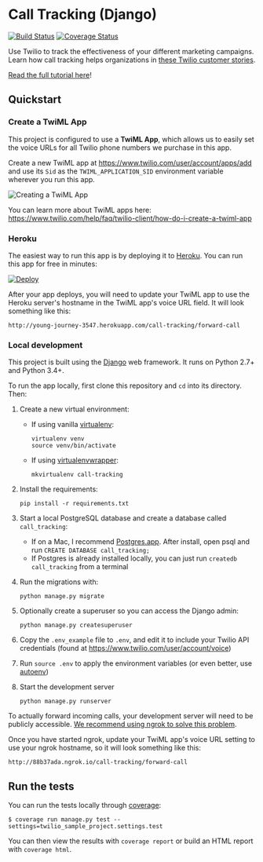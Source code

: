 # Call Tracking (Django)

[![Build Status](https://travis-ci.org/TwilioDevEd/call-tracking-django.svg?branch=master)](https://travis-ci.org/TwilioDevEd/call-tracking-django)
[![Coverage Status](https://coveralls.io/repos/TwilioDevEd/call-tracking-django/badge.svg?branch=master&service=github)](https://coveralls.io/github/TwilioDevEd/call-tracking-django?branch=master)

Use Twilio to track the effectiveness of your different marketing campaigns. Learn how call tracking helps organizations in [these Twilio customer stories](https://www.twilio.com/use-cases/call-tracking).

[Read the full tutorial here](https://www.twilio.com/docs/tutorials/walkthrough/call-tracking/python/django)!

## Quickstart

### Create a TwiML App

This project is configured to use a **TwiML App**, which allows us to easily set the voice URLs for all Twilio phone numbers we purchase in this app.

Create a new TwiML app at https://www.twilio.com/user/account/apps/add and use its `Sid` as the `TWIML_APPLICATION_SID` environment variable wherever you run this app.

![Creating a TwiML App](http://howtodocs.s3.amazonaws.com/call-tracking-twiml-app.gif)

You can learn more about TwiML apps here: https://www.twilio.com/help/faq/twilio-client/how-do-i-create-a-twiml-app

### Heroku

The easiest way to run this app is by deploying it to [Heroku](https://www.heroku.com/). You can run this app for free in minutes:

[![Deploy](https://www.herokucdn.com/deploy/button.png)](https://heroku.com/deploy?template=https://github.com/TwilioDevEd/call-tracking-django)

After your app deploys, you will need to update your TwiML app to use the Heroku server's hostname in the TwiML app's voice URL field. It will look something like this:

```
http://young-journey-3547.herokuapp.com/call-tracking/forward-call
```

### Local development

This project is built using the [Django](https://www.djangoproject.com/) web framework. It runs on Python 2.7+ and Python 3.4+.

To run the app locally, first clone this repository and `cd` into its directory. Then:

1. Create a new virtual environment:
    - If using vanilla [virtualenv](https://virtualenv.pypa.io/en/latest/):

        ```
        virtualenv venv
        source venv/bin/activate
        ```

    - If using [virtualenvwrapper](https://virtualenvwrapper.readthedocs.org/en/latest/):

        ```
        mkvirtualenv call-tracking
        ```

1. Install the requirements:

    ```
    pip install -r requirements.txt
    ```

1. Start a local PostgreSQL database and create a database called `call_tracking`:
    - If on a Mac, I recommend [Postgres.app](http://postgresapp.com/). After install, open psql and run `CREATE DATABASE call_tracking;`
    - If Postgres is already installed locally, you can just run `createdb call_tracking` from a terminal

1. Run the migrations with:

    ```
    python manage.py migrate
    ```

1. Optionally create a superuser so you can access the Django admin:

    ```
    python manage.py createsuperuser
    ```

1. Copy the `.env_example` file to `.env`, and edit it to include your Twilio API credentials (found at https://www.twilio.com/user/account/voice)
1. Run `source .env` to apply the environment variables (or even better, use [autoenv](https://github.com/kennethreitz/autoenv))
1. Start the development server

    ```
    python manage.py runserver
    ```

To actually forward incoming calls, your development server will need to be publicly accessible. [We recommend using ngrok to solve this problem](https://www.twilio.com/blog/2013/10/test-your-webhooks-locally-with-ngrok.html).

Once you have started ngrok, update your TwiML app's voice URL setting to use your ngrok hostname, so it will look something like this:

```
http://88b37ada.ngrok.io/call-tracking/forward-call
```

## Run the tests

You can run the tests locally through [coverage](http://coverage.readthedocs.org/):

```
$ coverage run manage.py test --settings=twilio_sample_project.settings.test
```

You can then view the results with `coverage report` or build an HTML report with `coverage html`.
